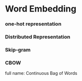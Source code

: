 # Word Embedding

### one-hot representation

### Distributed Representation


### Skip-gram

### CBOW
full name: Continuous Bag of Words

